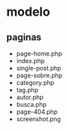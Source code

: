 # modelo
## paginas 
- page-home.php
- index.php 
- single-post.php
- page-sobre.php
- category.php
- tag.php
- autor.php
- busca.php
- page-404.php
- screenshot.png
